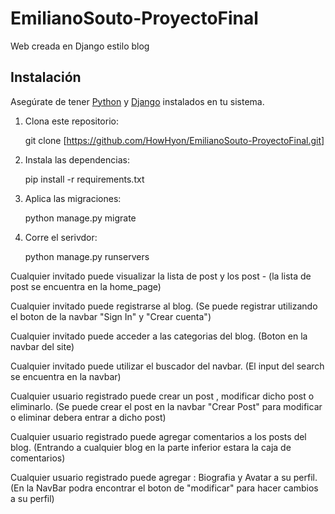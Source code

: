 # EmilianoSouto-ProyectoFinal

Web creada en Django estilo blog

## Instalación

Asegúrate de tener [Python](https://www.python.org/) y [Django](https://www.djangoproject.com/) instalados en tu sistema.

1. Clona este repositorio:

    git clone [https://github.com/HowHyon/EmilianoSouto-ProyectoFinal.git]

3. Instala las dependencias:

    pip install -r requirements.txt

4. Aplica las migraciones:

    python manage.py migrate

5. Corre el serivdor:

    python manage.py runservers

Cualquier invitado puede visualizar la lista de post y los post - (la lista de post se encuentra en la home_page)

Cualquier invitado puede registrarse al blog. (Se puede registrar utilizando el boton de la navbar "Sign In" y "Crear cuenta")

Cualquier invitado puede acceder a las categorias del blog. (Boton en la navbar del site)

Cualquier invitado puede utilizar el buscador del navbar. (El input del search se encuentra en la navbar)

Cualquier usuario registrado puede crear un post , modificar dicho post o eliminarlo. (Se puede crear el post en la navbar "Crear Post" para modificar o eliminar debera entrar a dicho post)

Cualquier usuario registrado puede agregar comentarios a los posts del blog. (Entrando a cualquier blog en la parte inferior estara la caja de comentarios)

Cualquier usuario registrado puede agregar : Biografia y Avatar a su perfil. (En la NavBar podra encontrar el boton de "modificar" para hacer cambios a su perfil)

